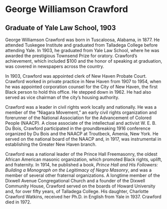 # George Williamson Crawford
## Graduate of Yale Law School, 1903
George Williamson Crawford was born in Tuscaloosa, Alabama, in 1877. He attended Tuskegee Institute and graduated from Talladega College before attending Yale. In 1903, he graduated from Yale Law School, where he was awarded the prestigious Townsend Prize for oratory. Crawford’s achievement, which included $100 and the honor of speaking at graduation, was covered in newspapers across the country. 

In 1903, Crawford was appointed clerk of New Haven Probate Court. Crawford worked in private practice in New Haven from 1907 to 1954, when he was appointed corporation counsel for the City of New Haven, the first Black person to hold this office. He stepped down in 1962. He had also served as vice chairman of the city’s housing authority. 

Crawford was a leader in civil rights work locally and nationally. He was a member of the “Niagara Movement,” an early civil rights organization and forerunner of the National Association for the Advancement of Colored People (NAACP). A close associate of the intellectual and activist W. E. B. Du Bois, Crawford participated in the groundbreaking 1916 conference organized by Du Bois and the NAACP at Troutbeck, Amenia, New York. He served on the national board of the NAACP and, in 1917, was instrumental in establishing the Greater New Haven branch. 

Crawford was a national leader of the Prince Hall Freemasonry, the oldest African American masonic organization, which promoted Black rights, uplift, and fraternity. In 1914, he published a book, *Prince Hall and His Followers: Building a Monograph on the Legitimacy of Negro Masonry*, and was a member of several other fraternal organizations. A longtime member of the Dixwell Avenue Congregational Church and a founder of the Dixwell Community House, Crawford served on the boards of Howard University and, for over fifty years, of Talladega College. His daughter, Charlotte Crawford Watkins, received her Ph.D. in English from Yale in 1937. Crawford died in 1972.
